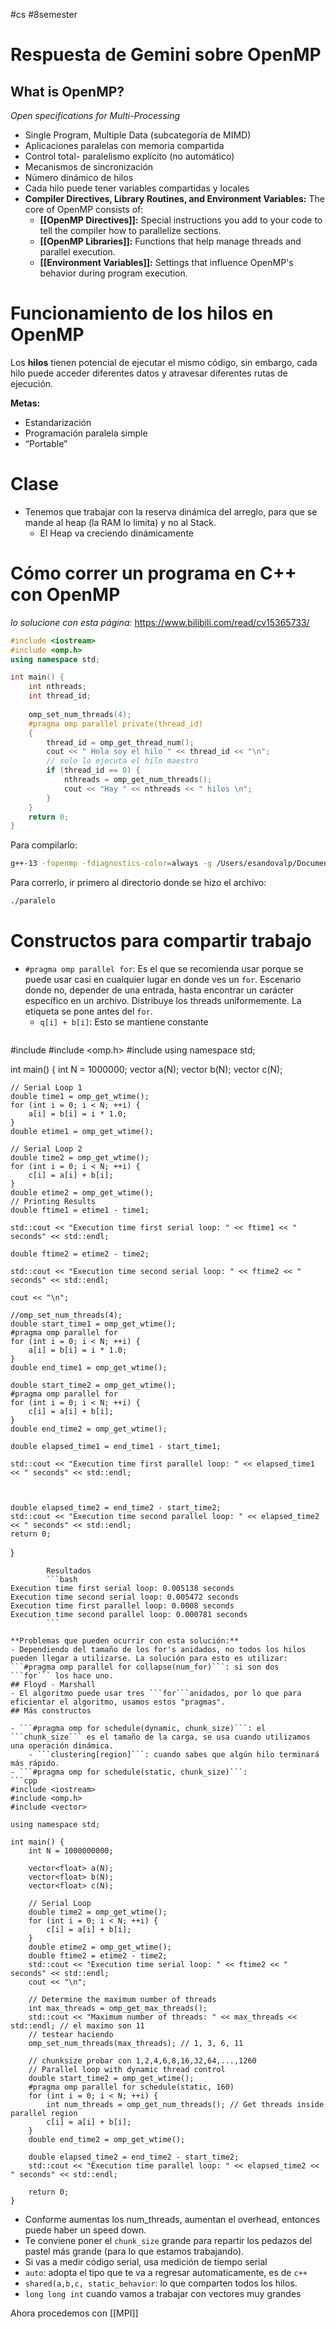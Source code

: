 #cs #8semester 
# Respuesta de Gemini sobre OpenMP 

## What is OpenMP?
*Open specifications for Multi-Processing*

- Single Program, Multiple Data (subcategoría de MIMD)
- Aplicaciones paralelas con memoria compartida
- Control total- paralelismo explícito (no automático)
- Mecanismos de sincronización
- Número dinámico de hilos
- Cada hilo puede tener variables compartidas y locales
- **Compiler Directives, Library Routines, and Environment Variables:** The core of OpenMP consists of:
    - **[[OpenMP Directives]]:** Special instructions you add to your code to tell the compiler how to parallelize sections.
    - **[[OpenMP Libraries]]:** Functions that help manage threads and parallel execution.
    - **[[Environment Variables]]:** Settings that influence OpenMP's behavior during program execution.

# Funcionamiento de los hilos en OpenMP 

Los **hilos** tienen potencial de ejecutar el mismo código, sin embargo, cada hilo puede
acceder diferentes datos y atravesar diferentes rutas de ejecución.

**Metas:**
- Estandarización
- Programación paralela simple
- “Portable”

# Clase 
- Tenemos que trabajar con la reserva dinámica del arreglo, para que se mande al heap (la RAM lo limita) y no al Stack.
	- El Heap va creciendo dinámicamente

# Cómo correr un programa en C++ con OpenMP 
*lo solucione con esta página:* https://www.bilibili.com/read/cv15365733/

```c++
#include <iostream>
#include <omp.h>
using namespace std;

int main() {
	int nthreads;
	int thread_id;
	
	omp_set_num_threads(4);
	#pragma omp parallel private(thread_id)
	{
		thread_id = omp_get_thread_num();
		cout << " Hola soy el hilo " << thread_id << "\n";	
		// solo lo ejecuta el hilo maestro
		if (thread_id == 0) {
			nthreads = omp_get_num_threads();
			cout << "Hay " << nthreads << " hilos \n";
		}
	}
	return 0;
}
```
Para compilarlo: 
```bash
g++-13 -fopenmp -fdiagnostics-color=always -g /Users/esandovalp/Documents/octavoCODE/cpp/paralelo.cpp -o /Users/esandovalp/Documents/octavoCODE/cpp/paralelo
```
Para correrlo, ir primero al directorio donde se hizo el archivo:
```bash
./paralelo
```
# Constructos para compartir trabajo

- ```#pragma omp parallel for```: Es el que se recomienda usar porque se puede usar casi en cualquier lugar en donde ves un ```for```. Escenario donde no, depender de una entrada, hasta encontrar un carácter específico en un archivo. Distribuye los threads uniformemente. La etiqueta se pone antes del ```for```. 
	- ```q[i] + b[i]```: Esto se mantiene constante 
		```cpp
#include <iostream>
#include <omp.h>
#include <vector>
using namespace std;

int main() {
	int N = 1000000;
	vector<float> a(N);
	vector<float> b(N);
	vector<float> c(N);
	
	// Serial Loop 1
	double time1 = omp_get_wtime();
	for (int i = 0; i < N; ++i) {
		a[i] = b[i] = i * 1.0;
	}
	double etime1 = omp_get_wtime();
	
	// Serial Loop 2
	double time2 = omp_get_wtime();
	for (int i = 0; i < N; ++i) {
		c[i] = a[i] + b[i];
	}
	double etime2 = omp_get_wtime();
	// Printing Results
	double ftime1 = etime1 - time1;

	std::cout << "Execution time first serial loop: " << ftime1 << " seconds" << std::endl;

	double ftime2 = etime2 - time2;

	std::cout << "Execution time second serial loop: " << ftime2 << " seconds" << std::endl;

	cout << "\n";

	//omp_set_num_threads(4);
	double start_time1 = omp_get_wtime();
	#pragma omp parallel for
	for (int i = 0; i < N; ++i) {
		a[i] = b[i] = i * 1.0;
	}
	double end_time1 = omp_get_wtime();

	double start_time2 = omp_get_wtime();
	#pragma omp parallel for
	for (int i = 0; i < N; ++i) {
		c[i] = a[i] + b[i];
	}
	double end_time2 = omp_get_wtime();

	double elapsed_time1 = end_time1 - start_time1;
	
	std::cout << "Execution time first parallel loop: " << elapsed_time1 << " seconds" << std::endl;

  

	double elapsed_time2 = end_time2 - start_time2;
	std::cout << "Execution time second parallel loop: " << elapsed_time2 << " seconds" << std::endl;
	return 0;
}
```
		Resultados
		```bash
Execution time first serial loop: 0.005138 seconds
Execution time second serial loop: 0.005472 seconds
Execution time first parallel loop: 0.0008 seconds
Execution time second parallel loop: 0.000781 seconds
		```

**Problemas que pueden ocurrir con esta solución:**
- Dependiendo del tamaño de los for's anidados, no todos los hilos pueden llegar a utilizarse. La solución para esto es utilizar: ```#pragma omp parallel for collapse(num_for)```: si son dos ```for``` los hace uno. 
## Floyd - Marshall 
- El algoritmo puede usar tres ```for```anidados, por lo que para eficientar el algoritmo, usamos estos "pragmas".
## Más constructos 

- ```#pragma omp for schedule(dynamic, chunk_size)```: el ```chunk_size``` es el tamaño de la carga, se usa cuando utilizamos una operación dinámica. 
	- ```clustering[region]```: cuando sabes que algún hilo terminará más rápido. 
- ```#pragma omp for schedule(static, chunk_size)```: 
```cpp
#include <iostream>
#include <omp.h>
#include <vector>

using namespace std;

int main() {
    int N = 1000000000; 

    vector<float> a(N);
    vector<float> b(N);
    vector<float> c(N);

    // Serial Loop 
    double time2 = omp_get_wtime(); 
    for (int i = 0; i < N; ++i) {
        c[i] = a[i] + b[i];
    }
    double etime2 = omp_get_wtime();
    double ftime2 = etime2 - time2;
    std::cout << "Execution time serial loop: " << ftime2 << " seconds" << std::endl;
    cout << "\n";

    // Determine the maximum number of threads
    int max_threads = omp_get_max_threads();
    std::cout << "Maximum number of threads: " << max_threads << std::endl; // el maximo son 11 
    // testear haciendo 
    omp_set_num_threads(max_threads); // 1, 3, 6, 11 

	// chunksize probar con 1,2,4,6,8,16,32,64,...,1260
    // Parallel loop with dynamic thread control
    double start_time2 = omp_get_wtime();
    #pragma omp parallel for schedule(static, 160) 
    for (int i = 0; i < N; ++i) {
        int num_threads = omp_get_num_threads(); // Get threads inside parallel region
        c[i] = a[i] + b[i];
    }
    double end_time2 = omp_get_wtime();

    double elapsed_time2 = end_time2 - start_time2;
    std::cout << "Execution time parallel loop: " << elapsed_time2 << " seconds" << std::endl;

    return 0;
}
```
- Conforme aumentas los num_threads, aumentan el overhead, entonces puede haber un speed down. 
- Te conviene poner el ```chunk_size``` grande para repartir los pedazos del pastel más grande (para lo que estamos trabajando).
- Si vas a medir código serial, usa medición de tiempo serial 
- ```auto```: adopta el tipo que te va a regresar automaticamente, es de ```c++```
- ```shared(a,b,c, static_behavior```: lo que comparten todos los hilos.
- ```long long int``` cuando vamos a trabajar con vectores muy grandes 

Ahora procedemos con [[MPI]]